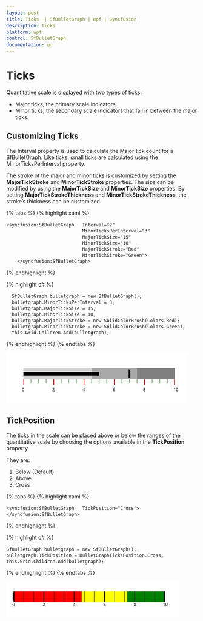 ```yaml
---
layout: post
title: Ticks  | SfBulletGraph | Wpf | Syncfusion
description: Ticks 
platform: wpf
control: SfBulletGraph
documentation: ug
---
```


# Ticks

Quantitative scale is displayed with two types of ticks: 

* Major ticks, the primary scale indicators.
* Minor ticks, the secondary scale indicators that fall in between the major ticks.

## Customizing Ticks

The Interval property is used to calculate the Major tick count for a SfBulletGraph. Like ticks, small ticks are calculated using the MinorTicksPerInterval property.

The stroke of the major and minor ticks is customized by setting the **MajorTickStroke** and **MinorTickStroke** properties. The size can be modified by using the **MajorTickSize** and **MinorTickSize** properties. By setting **MajorTickStrokeThickness** and **MinorTickStrokeThickness**, the stroke’s thickness can be customized.

{% tabs %}
{% highlight xaml %}

    <syncfusion:SfBulletGraph   Interval="2"
                                MinorTicksPerInterval="3"
                                MajorTickSize="15"
                                MinorTickSize="10"
                                MajorTickStroke="Red"      
                                MinorTickStroke="Green">            
        </syncfusion:SfBulletGraph>

{% endhighlight %}

{% highlight c# %}

      SfBulletGraph bulletgraph = new SfBulletGraph();
      bulletgraph.MinorTicksPerInterval = 3;
      bulletgraph.MajorTickSize = 15;
      bulletgraph.MinorTickSize = 10;
      bulletgraph.MajorTickStroke = new SolidColorBrush(Colors.Red);
      bulletgraph.MinorTickStroke = new SolidColorBrush(Colors.Green);
      this.Grid.Children.Add(bulletgraph);

{% endhighlight %}
{% endtabs %}

![](Ticks_images/Ticks_img.jpg)

## TickPosition

The ticks in the scale can be placed above or below the ranges of the quantitative scale by choosing the options available in the **TickPosition** property. 

They are:

1. Below (Default)
2. Above
3. Cross

{% tabs %}
{% highlight xaml %}

    <syncfusion:SfBulletGraph   TickPosition="Cross">
    </syncfusion:SfBulletGraph>

{% endhighlight %}

{% highlight c# %}

    SfBulletGraph bulletgraph = new SfBulletGraph();
    bulletgraph.TickPosition = BulletGraphTicksPosition.Cross; 
    this.Grid.Children.Add(bulletgraph);

{% endhighlight %}
{% endtabs %}

![](Ticks_images/Ticks_img1.jpeg)
